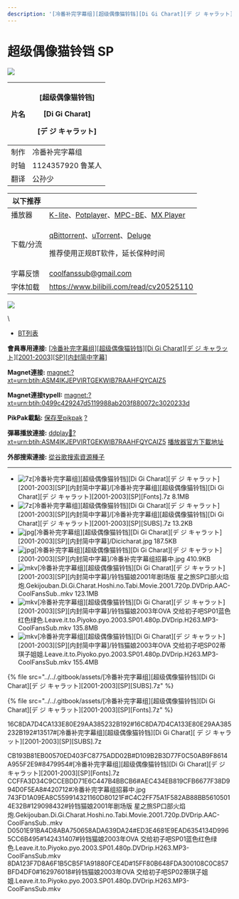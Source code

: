 ```yaml
---
description: '[冷番补完字幕组][超级偶像猫铃铛][Di Gi Charat][デ ジ キャラット][2001-2003][SP][内封简中字幕]'
---
```


# 超级偶像猫铃铛 SP

![](https://img.gejiba.com/images/51ec3f2d952e4acf38ff057b9b121d68.jpg)

| 片名 | <p>[超级偶像猫铃铛]</p><p>[Di Gi Charat]</p><p>[デ ジ キャラット]</p> |
| -- | ------------------------------------------------------- |
| 制作 | 冷番补完字幕组                                                 |
| 时轴 | 1124357920    鲁某人                                       |
| 翻译 | 公孙少                                                     |

&#x20;

| 以下推荐  |                                                                                                                                                                                                                                              |
| ----- | -------------------------------------------------------------------------------------------------------------------------------------------------------------------------------------------------------------------------------------------- |
| 播放器   | [K-lite](https://codecguide.com/download\_kl.htm)、[Potplayer](https://potplayer.daum.net/)、[MPC-BE](https://sourceforge.net/projects/mpcbe/)、[MX Player](https://www.lanzoui.com/b688551)                                                    |
| 下载/分流 | <p><a href="https://github.com/c0re100/qBittorrent-Enhanced-Edition/releases">qBittorrent</a>、<a href="https://hungryxhz.lanzouu.com/iUAtd058gd4h">uTorrent</a>、<a href="https://deluge-torrent.org/">Deluge</a></p><p>推荐使用正规BT软件，延长保种时间</p> |
| 字幕反馈  | coolfanssub@gmail.com                                                                                                                                                                                                                        |
| 字体加载  | https://www.bilibili.com/read/cv20525110                                                                                                                                                                                                     |

&#x20;

&#x20;

![](https://img.gejiba.com/images/978071a1a11bf17e9f995c7a73e90c02.jpg)

&#x20;

\


* [BT列表](https://share.dmhy.org/topics/view/632207\_Di\_Gi\_Charat\_2001-2003\_SP.html#tabs-1)

**會員專用連接:** [\[冷番补完字幕组\]\[超级偶像猫铃铛\]\[Di Gi Charat\]\[デ ジ キャラット\]\[2001-2003\]\[SP\]\[内封简中字幕\]](https://dl.dmhy.org/2023/02/24/0499c429247d5119988ab203f880072c3020233d.torrent)

**Magnet連接:** [magnet:?xt=urn:btih:ASM4IKJEPVIRTGEKWIB7RAAHFQYCAIZ5](https://magnet/?xt=urn:btih:ASM4IKJEPVIRTGEKWIB7RAAHFQYCAIZ5\&dn=\&tr=http%3A%2F%2F104.143.10.186%3A8000%2Fannounce\&tr=udp%3A%2F%2F104.143.10.186%3A8000%2Fannounce\&tr=http%3A%2F%2Ftracker.openbittorrent.com%3A80%2Fannounce\&tr=http%3A%2F%2Ftracker3.itzmx.com%3A6961%2Fannounce\&tr=http%3A%2F%2Ftracker4.itzmx.com%3A2710%2Fannounce\&tr=http%3A%2F%2Ftracker.publicbt.com%3A80%2Fannounce\&tr=http%3A%2F%2Ftracker.prq.to%2Fannounce\&tr=http%3A%2F%2Fopen.acgtracker.com%3A1096%2Fannounce\&tr=https%3A%2F%2Ft-115.rhcloud.com%2Fonly\_for\_ylbud\&tr=http%3A%2F%2Ftracker1.itzmx.com%3A8080%2Fannounce\&tr=http%3A%2F%2Ftracker2.itzmx.com%3A6961%2Fannounce\&tr=udp%3A%2F%2Ftracker1.itzmx.com%3A8080%2Fannounce\&tr=udp%3A%2F%2Ftracker2.itzmx.com%3A6961%2Fannounce\&tr=udp%3A%2F%2Ftracker3.itzmx.com%3A6961%2Fannounce\&tr=udp%3A%2F%2Ftracker4.itzmx.com%3A2710%2Fannounce\&tr=http%3A%2F%2Fnyaa.tracker.wf%3A7777%2Fannounce)

**Magnet連接typeII:** [magnet:?xt=urn:btih:0499c429247d5119988ab203f880072c3020233d](https://magnet/?xt=urn:btih:0499c429247d5119988ab203f880072c3020233d)

**PikPak載點:** [保存至pikpak](https://drive.mypikpak.com/landing?\_\_add\_url=magnet:?xt=urn:btih:0499c429247d5119988ab203f880072c3020233d&\_\_source=dmhy&\_\_campaign=detail\&login=oauth) [?](https://www.mypikpak.com/)

**彈幕播放連接:** [ddplay:magnet:?xt=urn:btih:ASM4IKJEPVIRTGEKWIB7RAAHFQYCAIZ5](ddplay:magnet:?xt=urn:btih:ASM4IKJEPVIRTGEKWIB7RAAHFQYCAIZ5\&dn=\&tr=http%3A%2F%2F104.143.10.186%3A8000%2Fannounce\&tr=udp%3A%2F%2F104.143.10.186%3A8000%2Fannounce\&tr=http%3A%2F%2Ftracker.openbittorrent.com%3A80%2Fannounce\&tr=http%3A%2F%2Ftracker3.itzmx.com%3A6961%2Fannounce\&tr=http%3A%2F%2Ftracker4.itzmx.com%3A2710%2Fannounce\&tr=http%3A%2F%2Ftracker.publicbt.com%3A80%2Fannounce\&tr=http%3A%2F%2Ftracker.prq.to%2Fannounce\&tr=http%3A%2F%2Fopen.acgtracker.com%3A1096%2Fannounce\&tr=https%3A%2F%2Ft-115.rhcloud.com%2Fonly\_for\_ylbud\&tr=http%3A%2F%2Ftracker1.itzmx.com%3A8080%2Fannounce\&tr=http%3A%2F%2Ftracker2.itzmx.com%3A6961%2Fannounce\&tr=udp%3A%2F%2Ftracker1.itzmx.com%3A8080%2Fannounce\&tr=udp%3A%2F%2Ftracker2.itzmx.com%3A6961%2Fannounce\&tr=udp%3A%2F%2Ftracker3.itzmx.com%3A6961%2Fannounce\&tr=udp%3A%2F%2Ftracker4.itzmx.com%3A2710%2Fannounce\&tr=http%3A%2F%2Fnyaa.tracker.wf%3A7777%2Fannounce) [播放器官方下載地址](http://www.dandanplay.com/?from=dmhy)

**外部搜索連接:** [從谷歌搜索資源種子](https://www.google.com/search?oe=utf-8\&q=0499c429247d5119988ab203f880072c3020233d)

***

* ![7z](https://share.dmhy.org/images/icon/7z.gif)\[冷番补完字幕组]\[超级偶像猫铃铛]\[Di Gi Charat]\[デ ジ キャラット]\[2001-2003]\[SP]\[内封简中字幕]/\[冷番补完字幕组]\[超级偶像猫铃铛]\[Di Gi Charat]\[デ ジ キャラット]\[2001-2003]\[SP]\[Fonts].7z 8.1MB
* ![7z](https://share.dmhy.org/images/icon/7z.gif)\[冷番补完字幕组]\[超级偶像猫铃铛]\[Di Gi Charat]\[デ ジ キャラット]\[2001-2003]\[SP]\[内封简中字幕]/\[冷番补完字幕组]\[超级偶像猫铃铛]\[Di Gi Charat]\[デ ジ キャラット]\[2001-2003]\[SP]\[SUBS].7z 13.2KB
* ![jpg](https://share.dmhy.org/images/icon/jpg.gif)\[冷番补完字幕组]\[超级偶像猫铃铛]\[Di Gi Charat]\[デ ジ キャラット]\[2001-2003]\[SP]\[内封简中字幕]/Dicicharat.jpg 187.5KB
* ![jpg](https://share.dmhy.org/images/icon/jpg.gif)\[冷番补完字幕组]\[超级偶像猫铃铛]\[Di Gi Charat]\[デ ジ キャラット]\[2001-2003]\[SP]\[内封简中字幕]/冷番补完字幕组招募中.jpg 410.9KB
* ![mkv](https://share.dmhy.org/images/icon/mkv.gif)\[冷番补完字幕组]\[超级偶像猫铃铛]\[Di Gi Charat]\[デ ジ キャラット]\[2001-2003]\[SP]\[内封简中字幕]/铃铛猫娘2001年剧场版 星之旅SP口部火焰炮.Gekijouban.Di.Gi.Charat.Hoshi.no.Tabi.Movie.2001.720p.DVDrip.AAC-CoolFansSub..mkv 123.1MB
* ![mkv](https://share.dmhy.org/images/icon/mkv.gif)\[冷番补完字幕组]\[超级偶像猫铃铛]\[Di Gi Charat]\[デ ジ キャラット]\[2001-2003]\[SP]\[内封简中字幕]/铃铛猫娘2003年OVA 交给初子吧SP01蓝色红色绿色.Leave.it.to.Piyoko.pyo.2003.SP01.480p.DVDrip.H263.MP3-CoolFansSub.mkv 135.8MB
* ![mkv](https://share.dmhy.org/images/icon/mkv.gif)\[冷番补完字幕组]\[超级偶像猫铃铛]\[Di Gi Charat]\[デ ジ キャラット]\[2001-2003]\[SP]\[内封简中字幕]/铃铛猫娘2003年OVA 交给初子吧SP02蒂琪子姐姐.Leave.it.to.Piyoko.pyo.2003.SP01.480p.DVDrip.H263.MP3-CoolFansSub.mkv 155.4MB

{% file src="../../.gitbook/assets/[冷番补完字幕组][超级偶像猫铃铛][Di Gi Charat][デ ジ キャラット][2001-2003][SP][SUBS].7z" %}

{% file src="../../.gitbook/assets/[冷番补完字幕组][超级偶像猫铃铛][Di Gi Charat][デ ジ キャラット][2001-2003][SP][Fonts].7z" %}



16C8DA7D4CA133E80E29AA385232B192#16C8DA7D4CA133E80E29AA385232B192#13517#\[冷番补完字幕组]\[超级偶像猫铃铛]\[Di Gi Charat]\[ デ ジ キャラット]\[2001-2003]\[SP]\[SUBS].7z

CB193B81EB00570ED403FC8775ADD02B#D109B2B3D77F0C50AB9F8614A955F2E9#8479954#\[冷番补完字幕组]\[超级偶像猫铃铛]\[Di Gi Charat]\[デ ジ キャラット]\[2001-2003]\[SP]\[Fonts].7z CCFFA3D34C9CCEBDD71E6C447B4BBCB6#AEC434EB819CFB6677F38D994D0F5EA8#420712#冷番补完字幕组招募中.jpg 743FD1A09EA8C559914321160D80121F#C4C2FF75A1F582AB88BB56105014E32B#129098432#铃铛猫娘2001年剧场版 星之旅SP口部火焰炮.Gekijouban.Di.Gi.Charat.Hoshi.no.Tabi.Movie.2001.720p.DVDrip.AAC-CoolFansSub..mkv D0501E91BA4D8ABA750658ADA639DA24#ED3E4681E9EAD6354134D9965CC6B495#142431407#铃铛猫娘2003年OVA 交给初子吧SP01蓝色红色绿色.Leave.it.to.Piyoko.pyo.2003.SP01.480p.DVDrip.H263.MP3-CoolFansSub.mkv 8DA123F7D8A6F1B5CB5F1A91880FCE4D#15FF80B648FDA300108C0C857BFD4DF0#162976018#铃铛猫娘2003年OVA 交给初子吧SP02蒂琪子姐姐.Leave.it.to.Piyoko.pyo.2003.SP01.480p.DVDrip.H263.MP3-CoolFansSub.mkv
